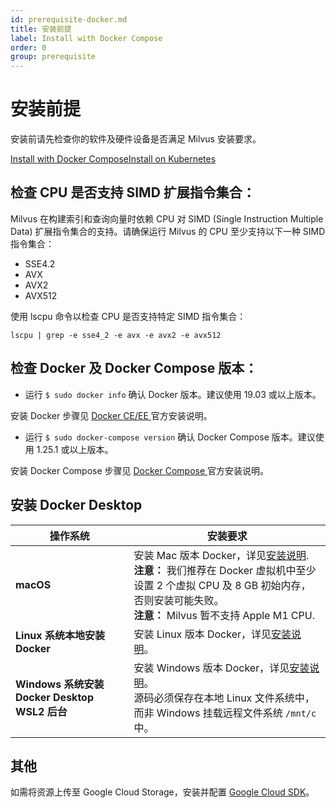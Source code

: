 ```yaml
---
id: prerequisite-docker.md
title: 安装前提
label: Install with Docker Compose
order: 0
group: prerequisite
---
```

# 安装前提
安装前请先检查你的软件及硬件设备是否满足 Milvus 安装要求。

<div class="tab-wrapper"><a href="prerequisite-docker.md" class='active '>Install with Docker Compose</a><a href="prerequisite-helm.md" class=''>Install on Kubernetes</a></div>

## 检查 CPU 是否支持 SIMD 扩展指令集合：

Milvus 在构建索引和查询向量时依赖 CPU 对 SIMD (Single Instruction Multiple Data) 扩展指令集合的支持。请确保运行 Milvus 的 CPU 至少支持以下一种 SIMD 指令集合：

- SSE4.2
- AVX
- AVX2
- AVX512

使用 lscpu 命令以检查 CPU 是否支持特定 SIMD 指令集合：

```
lscpu | grep -e sse4_2 -e avx -e avx2 -e avx512
```

## 检查 Docker 及 Docker Compose 版本： 

- 运行 `$ sudo docker info` 确认 Docker 版本。建议使用 19.03 或以上版本。

<div class="alert note">
安装 Docker 步骤见 <a href="https://docs.docker.com/get-docker/"> Docker CE/EE </a> 官方安装说明。
</div>

- 运行 `$ sudo docker-compose version` 确认 Docker Compose 版本。建议使用 1.25.1 或以上版本。

<div class="alert note">
安装 Docker Compose 步骤见 <a href="https://docs.docker.com/compose/install/">Docker Compose </a> 官方安装说明。
</div>

## 安装 Docker Desktop  

| **操作系统** | **安装要求** |
| ---------- | ----------------- | 
| **macOS**      | 安装 Mac 版本 Docker，详见[安装说明](https://docs.docker.com/docker-for-mac/). <br/> **注意：** 我们推荐在 Docker 虚拟机中至少设置 2 个虚拟 CPU 及 8 GB 初始内存，否则安装可能失败。<br/> **注意：** Milvus 暂不支持 Apple M1 CPU.            | 
| **Linux 系统本地安装 Docker**    |安装 Linux 版本 Docker，详见[安装说明](https://docs.docker.com/installation/#installation)。              |
| **Windows 系统安装 Docker Desktop WSL2 后台**    | 安装 Windows 版本 Docker，详见[安装说明](https://docs.docker.com/docker-for-windows/wsl-tech-preview/)。 <br/> <div class="alert note"> 源码必须保存在本地 Linux 文件系统中，而非 Windows 挂载远程文件系统 <code>/mnt/c</code> 中。 </div>              | 

## 其他
如需将资源上传至 Google Cloud Storage，安装并配置 [Google Cloud SDK](https://developers.google.com/cloud/sdk/)。
